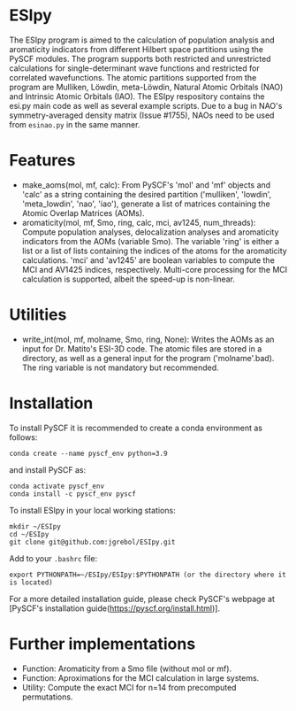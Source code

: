 # ESIpy
The ESIpy program is aimed to the calculation of population analysis and aromaticity indicators from different Hilbert space partitions using the PySCF modules. The program supports both restricted and unrestricted calculations for single-determinant wave functions and restricted for correlated wavefunctions. The atomic partitions supported from the program are Mulliken, Löwdin, meta-Löwdin, Natural Atomic Orbitals (NAO) and Intrinsic Atomic Orbitals (IAO). The ESIpy respository contains the esi.py main code as well as several example scripts. Due to a bug in NAO's symmetry-averaged density matrix (Issue #1755), NAOs need to be used from ```esinao.py``` in the same manner.

# Features
- make_aoms(mol, mf, calc): From PySCF's 'mol' and 'mf' objects and 'calc' as a string containing the desired partition ('mulliken', 'lowdin', 'meta_lowdin', 'nao', 'iao'), generate a list of matrices containing the Atomic Overlap Matrices (AOMs).
- aromaticity(mol, mf, Smo, ring, calc, mci, av1245, num_threads): Compute population analyses, delocalization analyses and aromaticity indicators from the AOMs (variable Smo). The variable 'ring' is either a list or a list of lists containing the indices of the atoms for the aromaticity calculations. 'mci' and 'av1245' are boolean variables to compute the MCI and AV1425 indices, respectively. Multi-core processing for the MCI calculation is supported, albeit the speed-up is non-linear.

# Utilities
- write_int(mol, mf, molname, Smo, ring, None): Writes the AOMs as an input for Dr. Matito's ESI-3D code. The atomic files are stored in a directory, as well as a general input for the program ('molname'.bad). The ring variable is not mandatory but recommended.

# Installation
To install PySCF it is recommended to create a conda environment as follows:
```
conda create --name pyscf_env python=3.9
```
and install PySCF as:
```
conda activate pyscf_env
conda install -c pyscf_env pyscf
```
To install ESIpy in your local working stations:
```
mkdir ~/ESIpy
cd ~/ESIpy
git clone git@github.com:jgrebol/ESIpy.git
```
Add to your ```.bashrc``` file:
```
export PYTHONPATH=~/ESIpy/ESIpy:$PYTHONPATH (or the directory where it is located)
```
For a more detailed installation guide, please check PySCF's webpage at [PySCF's installation guide(https://pyscf.org/install.html)].

# Further implementations
- Function: Aromaticity from a Smo file (without mol or mf).
- Function: Aproximations for the MCI calculation in large systems.
- Utility: Compute the exact MCI for n=14 from precomputed permutations.
